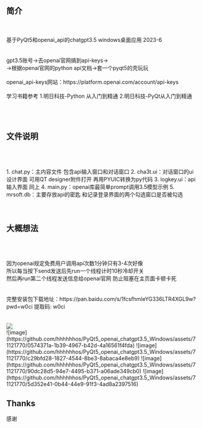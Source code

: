 <br>
<br>

## 简介

<br>
<br>
基于PyQt5和openai_api的chatgpt3.5 windows桌面应用 2023-6
<br>
<br>
<br>
gpt3.5账号->去openai官网搞到api-keys-><br>
->根据openai官网的python api文档->套一个pyqt5的壳玩玩
<br>
<br>
openai_api-keys网站：https://platform.openai.com/account/api-keys
<br>
<br>
学习书籍参考 1.明日科技-Python 从入门到精通 
            2.明日科技-PyQt从入门到精通
<br>
<br>
<br><br>

## 文件说明

<br>
<br><br>
1. chat.py：主内容文件 包含api输入窗口和对话窗口
2. cha3t.ui：对话窗口的ui设计界面 可用QT designer附件打开 再用PYUIC转换为py代码
3. logkey.ui：api输入界面 同上
4. main.py：openai库最简单prompt调用3.5模型示例
5. mrsoft.db：主要存放api的密匙 和记录登录界面的两个勾选窗口是否被勾选
<br>
<br>
<br>

## 大概想法

<br>
<br>
<br>
因为openai规定免费用户调用api次数1分钟只有3-4次好像 <br>
所以每当按下send发送后先run一个线程计时10秒冷却开关 <br>
然后再run第二个线程发送信息给openai官网 防止阻塞在主页面卡顿卡死<br>
<br>
<br>
完整安装包下载地址：https://pan.baidu.com/s/1fcsfhmIeYG336LTR4XGL9w?pwd=w0ci 提取码: w0ci 
<br>
<br>
<br>
<img src="https://github.com/hhhhhhos/PyQt5_openai_chatgpt3.5_Windows/assets/71121770/0574371a-1b39-4967-b42d-4a16561f4fda" transform: scale(0.5)>
<br>
![image](https://github.com/hhhhhhos/PyQt5_openai_chatgpt3.5_Windows/assets/71121770/0574371a-1b39-4967-b42d-4a16561f4fda)
![image](https://github.com/hhhhhhos/PyQt5_openai_chatgpt3.5_Windows/assets/71121770/c29bfd28-1827-4544-8be3-8abaca4e8eb9)
![image](https://github.com/hhhhhhos/PyQt5_openai_chatgpt3.5_Windows/assets/71121770/90dc28d5-94e7-4495-b371-a06ade349cb0)
![image](https://github.com/hhhhhhos/PyQt5_openai_chatgpt3.5_Windows/assets/71121770/5d352e41-0b44-44e9-91f3-4ad8a2397516)










## Thanks

感谢 
